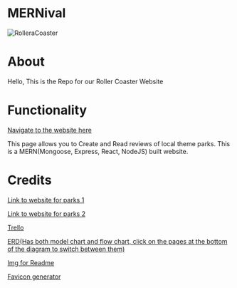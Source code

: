 # MERNival

![RolleraCoaster](https://i.imgur.com/meEn216.jpeg)

# About

Hello, This is the Repo for our Roller Coaster Website

# Functionality

[Navigate to the website here](https://mernival.herokuapp.com/)

This page allows you to Create and Read reviews of local theme parks. This is a MERN(Mongoose, Express, React, NodeJS) built website.

# Credits

[Link to website for parks 1](https://tourscanner.com/blog/best-theme-parks-in-the-world/)

[Link to website for parks 2](https://www.travelchannel.com/interests/amusement-parks/articles/top-10-amusement-parks)

[Trello](https://trello.com/b/bqQXK1RW/themeparkproject)

[ERD(Has both model chart and flow chart, click on the pages at the bottom of the diagram to switch between them)](https://lucid.app/lucidchart/fd0a3f84-f7de-42fc-acbb-238485c8cdda/edit?docId=fd0a3f84-f7de-42fc-acbb-238485c8cdda&shared=true&invitationId=inv_2d6971ec-01a4-491b-9691-fa3445e3f7cf&page=HMhzZTl0K2cH#)

[Img for Readme](https://res.cloudinary.com/graham-media-group/image/upload/f_auto/q_auto/c_thumb,w_700/v1/media/gmg/PTKI47WZ3JHTJG4QKEFGLIWGJQ.jpg?_a=ATO2Bfe0)

[Favicon generator](https://favicon.io/favicon-converter/)